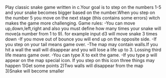 Play classic snake game written in c.Your goal is to step on the numbers 1-5 and your snake
becomes bigger based on the number.When you step on the number 5 you move on the next stage
(this contains some errors) witch makes the game more challenging.
Game rules:
-You can move up,down,left,right and also you must define how many times your snake will
move(a number from 1 to 9). 
for example input d3 will move snake 3 times down
-If you move out of bounce you will end up on the opposite side.
-If you step on your tail means game over.
-The map may contain walls.If you hit a wall the wall will disappear and you will lose a life up to 3. 
Lossing third life means game over.
-You can type X to exit the game.
-If you type p will appear on the map special icon. If you step on this icon three things may happen
1)Get some points
2)Two walls will disappear from the map  
3)Snake will become smaller
